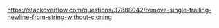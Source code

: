 https://stackoverflow.com/questions/37888042/remove-single-trailing-newline-from-string-without-cloning
